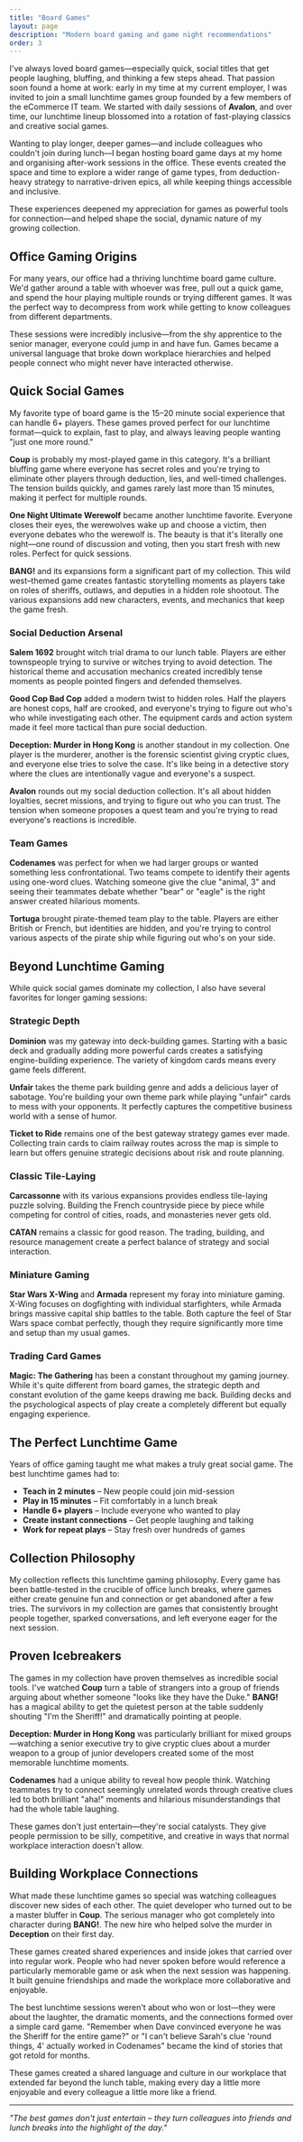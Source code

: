 ```yaml
---
title: "Board Games"
layout: page
description: "Modern board gaming and game night recommendations"
order: 3
---
```


I've always loved board games—especially quick, social titles that get people laughing, bluffing, and thinking a few steps ahead. That passion soon found a home at work: early in my time at my current employer, I was invited to join a small lunchtime games group founded by a few members of the eCommerce IT team. We started with daily sessions of **Avalon**, and over time, our lunchtime lineup blossomed into a rotation of fast-playing classics and creative social games.

Wanting to play longer, deeper games—and include colleagues who couldn't join during lunch—I began hosting board game days at my home and organising after-work sessions in the office. These events created the space and time to explore a wider range of game types, from deduction-heavy strategy to narrative-driven epics, all while keeping things accessible and inclusive.

These experiences deepened my appreciation for games as powerful tools for connection—and helped shape the social, dynamic nature of my growing collection.

## Office Gaming Origins

For many years, our office had a thriving lunchtime board game culture. We'd gather around a table with whoever was free, pull out a quick game, and spend the hour playing multiple rounds or trying different games. It was the perfect way to decompress from work while getting to know colleagues from different departments.

These sessions were incredibly inclusive—from the shy apprentice to the senior manager, everyone could jump in and have fun. Games became a universal language that broke down workplace hierarchies and helped people connect who might never have interacted otherwise.

## Quick Social Games

My favorite type of board game is the 15–20 minute social experience that can handle 6+ players. These games proved perfect for our lunchtime format—quick to explain, fast to play, and always leaving people wanting "just one more round."

**Coup** is probably my most-played game in this category. It's a brilliant bluffing game where everyone has secret roles and you're trying to eliminate other players through deduction, lies, and well-timed challenges. The tension builds quickly, and games rarely last more than 15 minutes, making it perfect for multiple rounds.

**One Night Ultimate Werewolf** became another lunchtime favorite. Everyone closes their eyes, the werewolves wake up and choose a victim, then everyone debates who the werewolf is. The beauty is that it's literally one night—one round of discussion and voting, then you start fresh with new roles. Perfect for quick sessions.

**BANG!** and its expansions form a significant part of my collection. This wild west–themed game creates fantastic storytelling moments as players take on roles of sheriffs, outlaws, and deputies in a hidden role shootout. The various expansions add new characters, events, and mechanics that keep the game fresh.

### Social Deduction Arsenal

**Salem 1692** brought witch trial drama to our lunch table. Players are either townspeople trying to survive or witches trying to avoid detection. The historical theme and accusation mechanics created incredibly tense moments as people pointed fingers and defended themselves.

**Good Cop Bad Cop** added a modern twist to hidden roles. Half the players are honest cops, half are crooked, and everyone's trying to figure out who's who while investigating each other. The equipment cards and action system made it feel more tactical than pure social deduction.

**Deception: Murder in Hong Kong** is another standout in my collection. One player is the murderer, another is the forensic scientist giving cryptic clues, and everyone else tries to solve the case. It's like being in a detective story where the clues are intentionally vague and everyone's a suspect.

**Avalon** rounds out my social deduction collection. It's all about hidden loyalties, secret missions, and trying to figure out who you can trust. The tension when someone proposes a quest team and you're trying to read everyone's reactions is incredible.

### Team Games

**Codenames** was perfect for when we had larger groups or wanted something less confrontational. Two teams compete to identify their agents using one-word clues. Watching someone give the clue "animal, 3" and seeing their teammates debate whether "bear" or "eagle" is the right answer created hilarious moments.

**Tortuga** brought pirate-themed team play to the table. Players are either British or French, but identities are hidden, and you're trying to control various aspects of the pirate ship while figuring out who's on your side.

## Beyond Lunchtime Gaming

While quick social games dominate my collection, I also have several favorites for longer gaming sessions:

### Strategic Depth

**Dominion** was my gateway into deck-building games. Starting with a basic deck and gradually adding more powerful cards creates a satisfying engine-building experience. The variety of kingdom cards means every game feels different.

**Unfair** takes the theme park building genre and adds a delicious layer of sabotage. You're building your own theme park while playing "unfair" cards to mess with your opponents. It perfectly captures the competitive business world with a sense of humor.

**Ticket to Ride** remains one of the best gateway strategy games ever made. Collecting train cards to claim railway routes across the map is simple to learn but offers genuine strategic decisions about risk and route planning.

### Classic Tile-Laying

**Carcassonne** with its various expansions provides endless tile-laying puzzle solving. Building the French countryside piece by piece while competing for control of cities, roads, and monasteries never gets old.

**CATAN** remains a classic for good reason. The trading, building, and resource management create a perfect balance of strategy and social interaction.

### Miniature Gaming

**Star Wars X-Wing** and **Armada** represent my foray into miniature gaming. X-Wing focuses on dogfighting with individual starfighters, while Armada brings massive capital ship battles to the table. Both capture the feel of Star Wars space combat perfectly, though they require significantly more time and setup than my usual games.

### Trading Card Games

**Magic: The Gathering** has been a constant throughout my gaming journey. While it's quite different from board games, the strategic depth and constant evolution of the game keeps drawing me back. Building decks and the psychological aspects of play create a completely different but equally engaging experience.

## The Perfect Lunchtime Game

Years of office gaming taught me what makes a truly great social game. The best lunchtime games had to:

- **Teach in 2 minutes** – New people could join mid-session  
- **Play in 15 minutes** – Fit comfortably in a lunch break  
- **Handle 6+ players** – Include everyone who wanted to play  
- **Create instant connections** – Get people laughing and talking  
- **Work for repeat plays** – Stay fresh over hundreds of games  

## Collection Philosophy

My collection reflects this lunchtime gaming philosophy. Every game has been battle-tested in the crucible of office lunch breaks, where games either create genuine fun and connection or get abandoned after a few tries. The survivors in my collection are games that consistently brought people together, sparked conversations, and left everyone eager for the next session.

## Proven Icebreakers

The games in my collection have proven themselves as incredible social tools. I've watched **Coup** turn a table of strangers into a group of friends arguing about whether someone "looks like they have the Duke." **BANG!** has a magical ability to get the quietest person at the table suddenly shouting "I'm the Sheriff!" and dramatically pointing at people.

**Deception: Murder in Hong Kong** was particularly brilliant for mixed groups—watching a senior executive try to give cryptic clues about a murder weapon to a group of junior developers created some of the most memorable lunchtime moments.

**Codenames** had a unique ability to reveal how people think. Watching teammates try to connect seemingly unrelated words through creative clues led to both brilliant "aha!" moments and hilarious misunderstandings that had the whole table laughing.

These games don't just entertain—they're social catalysts. They give people permission to be silly, competitive, and creative in ways that normal workplace interaction doesn't allow.

## Building Workplace Connections

What made these lunchtime games so special was watching colleagues discover new sides of each other. The quiet developer who turned out to be a master bluffer in **Coup**. The serious manager who got completely into character during **BANG!**. The new hire who helped solve the murder in **Deception** on their first day.

These games created shared experiences and inside jokes that carried over into regular work. People who had never spoken before would reference a particularly memorable game or ask when the next session was happening. It built genuine friendships and made the workplace more collaborative and enjoyable.

The best lunchtime sessions weren't about who won or lost—they were about the laughter, the dramatic moments, and the connections formed over a simple card game. "Remember when Dave convinced everyone he was the Sheriff for the entire game?" or "I can't believe Sarah's clue 'round things, 4' actually worked in Codenames" became the kind of stories that got retold for months.

These games created a shared language and culture in our workplace that extended far beyond the lunch table, making every day a little more enjoyable and every colleague a little more like a friend.

---

*"The best games don't just entertain – they turn colleagues into friends and lunch breaks into the highlight of the day."*
